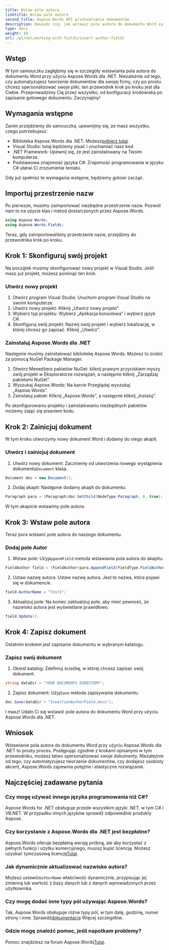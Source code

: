 ```yaml
---
title: Wstaw pole autora
linktitle: Wstaw pole autora
second_title: Aspose.Words API przetwarzania dokumentów
description: Dowiedz się, jak wstawić pole autora do dokumentu Word za pomocą Aspose.Words dla .NET dzięki naszemu przewodnikowi krok po kroku. Idealne do automatyzacji tworzenia dokumentów.
type: docs
weight: 10
url: /pl/net/working-with-fields/insert-author-field/
---
```

## Wstęp

W tym samouczku zagłębimy się w szczegóły wstawiania pola autora do dokumentu Word przy użyciu Aspose.Words dla .NET. Niezależnie od tego, czy automatyzujesz tworzenie dokumentów dla swojej firmy, czy po prostu chcesz spersonalizować swoje pliki, ten przewodnik krok po kroku jest dla Ciebie. Przeprowadzimy Cię przez wszystko, od konfiguracji środowiska po zapisanie gotowego dokumentu. Zaczynajmy!

## Wymagania wstępne

Zanim przejdziemy do samouczka, upewnijmy się, że masz wszystko, czego potrzebujesz:

-  Biblioteka Aspose.Words dla .NET: Możesz[pobierz tutaj](https://releases.aspose.com/words/net/).
- Visual Studio: tutaj będziemy pisać i uruchamiać nasz kod.
- .NET Framework: Upewnij się, że jest zainstalowany na Twoim komputerze.
- Podstawowa znajomość języka C#: Znajomość programowania w języku C# ułatwi Ci zrozumienie tematu.

Gdy już spełnisz te wymagania wstępne, będziemy gotowi zacząć.

## Importuj przestrzenie nazw

Po pierwsze, musimy zaimportować niezbędne przestrzenie nazw. Pozwoli nam to na użycie klas i metod dostarczonych przez Aspose.Words.

```csharp
using Aspose.Words;
using Aspose.Words.Fields;
```

Teraz, gdy zaimportowaliśmy przestrzenie nazw, przejdźmy do przewodnika krok po kroku.

## Krok 1: Skonfiguruj swój projekt

Na początek musimy skonfigurować nowy projekt w Visual Studio. Jeśli masz już projekt, możesz pominąć ten krok.

### Utwórz nowy projekt

1. Otwórz program Visual Studio: Uruchom program Visual Studio na swoim komputerze.
2. Utwórz nowy projekt: Kliknij „Utwórz nowy projekt”.
3. Wybierz typ projektu: Wybierz „Aplikacja konsolowa” i wybierz język C#.
4. Skonfiguruj swój projekt: Nazwij swój projekt i wybierz lokalizację, w której chcesz go zapisać. Kliknij „Utwórz”.

### Zainstaluj Aspose.Words dla .NET

Następnie musimy zainstalować bibliotekę Aspose.Words. Możesz to zrobić za pomocą NuGet Package Manager.

1. Otwórz Menedżera pakietów NuGet: kliknij prawym przyciskiem myszy swój projekt w Eksploratorze rozwiązań, a następnie kliknij „Zarządzaj pakietami NuGet”.
2. Wyszukaj Aspose.Words: Na karcie Przeglądaj wyszukaj „Aspose.Words”.
3. Zainstaluj pakiet: Kliknij „Aspose.Words”, a następnie kliknij „Instaluj”.

Po skonfigurowaniu projektu i zainstalowaniu niezbędnych pakietów możemy zająć się pisaniem kodu.

## Krok 2: Zainicjuj dokument

W tym kroku utworzymy nowy dokument Word i dodamy do niego akapit.

### Utwórz i zainicjuj dokument

1.  Utwórz nowy dokument: Zaczniemy od utworzenia nowego wystąpienia dokumentu`Document` klasa.

```csharp
Document doc = new Document();
```

2. Dodaj akapit: Następnie dodamy akapit do dokumentu.

```csharp
Paragraph para = (Paragraph)doc.GetChild(NodeType.Paragraph, 0, true);
```

W tym akapicie wstawimy pole autora.

## Krok 3: Wstaw pole autora

Teraz pora wstawić pole autora do naszego dokumentu.

### Dodaj pole Autor

1.  Wstaw pole: Użyj`AppendField` metoda wstawiania pola autora do akapitu.

```csharp
FieldAuthor field = (FieldAuthor)para.AppendField(FieldType.FieldAuthor, false);
```

2. Ustaw nazwę autora: Ustaw nazwę autora. Jest to nazwa, która pojawi się w dokumencie.

```csharp
field.AuthorName = "Test1";
```

3. Aktualizuj pole: Na koniec zaktualizuj pole, aby mieć pewność, że nazwisko autora jest wyświetlane prawidłowo.

```csharp
field.Update();
```

## Krok 4: Zapisz dokument

Ostatnim krokiem jest zapisanie dokumentu w wybranym katalogu.

### Zapisz swój dokument

1. Określ katalog: Zdefiniuj ścieżkę, w której chcesz zapisać swój dokument.

```csharp
string dataDir = "YOUR DOCUMENTS DIRECTORY";
```

2.  Zapisz dokument: Użyj`Save` metoda zapisywania dokumentu.

```csharp
doc.Save(dataDir + "InsertionAuthorField.docx");
```

I masz! Udało Ci się wstawić pole autora do dokumentu Word przy użyciu Aspose.Words dla .NET.

## Wniosek

Wstawianie pola autora do dokumentu Word przy użyciu Aspose.Words dla .NET to prosty proces. Postępując zgodnie z krokami opisanymi w tym przewodniku, możesz łatwo spersonalizować swoje dokumenty. Niezależnie od tego, czy automatyzujesz tworzenie dokumentów, czy dodajesz osobisty akcent, Aspose.Words zapewnia potężne i elastyczne rozwiązanie.

## Najczęściej zadawane pytania

### Czy mogę używać innego języka programowania niż C#?

Aspose.Words for .NET obsługuje przede wszystkim języki .NET, w tym C# i VB.NET. W przypadku innych języków sprawdź odpowiednie produkty Aspose.

### Czy korzystanie z Aspose.Words dla .NET jest bezpłatne?

Aspose.Words oferuje bezpłatną wersję próbną, ale aby korzystać z pełnych funkcji i użytku komercyjnego, musisz kupić licencję. Możesz uzyskać tymczasową licencję[Tutaj](https://purchase.aspose.com/temporary-license/).

### Jak dynamicznie aktualizować nazwisko autora?

 Możesz ustawić`AuthorName` właściwość dynamicznie, przypisując jej zmienną lub wartość z bazy danych lub z danych wprowadzonych przez użytkownika.

### Czy mogę dodać inne typy pól używając Aspose.Words?

 Tak, Aspose.Words obsługuje różne typy pól, w tym datę, godzinę, numer strony i inne. Sprawdź[dokumentacja](https://reference.aspose.com/words/net/) Więcej szczegółów.

### Gdzie mogę znaleźć pomoc, jeśli napotkam problemy?

 Pomoc znajdziesz na forum Aspose.Words[Tutaj](https://forum.aspose.com/c/words/8).